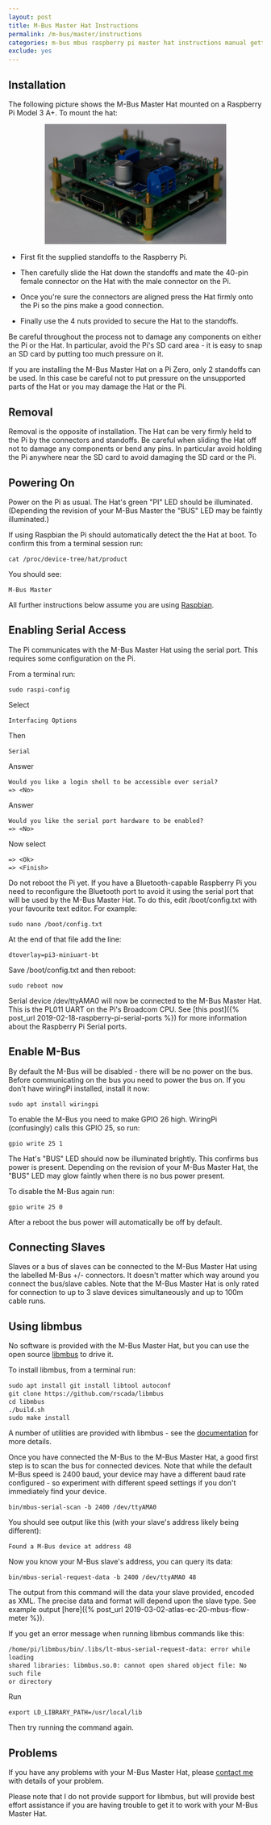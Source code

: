```yaml
---
layout: post
title: M-Bus Master Hat Instructions
permalink: /m-bus/master/instructions
categories: m-bus mbus raspberry pi master hat instructions manual getting started
exclude: yes
---
```


<style>
.aligncenter {
    text-align: center;
}
</style>

## Installation

The following picture shows the M-Bus Master Hat mounted on a Raspberry Pi Model 3 A+.  To mount the hat:

<p class="aligncenter">
  <img alt="M-Bus Master Hat mounted on a Raspberry Pi Model 3 A+" src="/static/img/mbus_master_and_pi.JPG" width="360" />
</p>

* First fit the supplied standoffs to the Raspberry Pi.

* Then carefully slide the Hat down the standoffs and mate the 40-pin female connector on the Hat with the male connector on the Pi.

* Once you're sure the connectors are aligned press the Hat firmly onto the Pi so the pins make a good connection.

* Finally use the 4 nuts provided to secure the Hat to the standoffs.

Be careful throughout the process not to damage any components on either the Pi or the Hat.  In particular, avoid the Pi's SD card area - it is easy to snap an SD card by putting too much pressure on it.

If you are installing the M-Bus Master Hat on a Pi Zero, only 2 standoffs can be used.  In this case be careful not to put pressure on the unsupported parts of the Hat or you may damage the Hat or the Pi.

## Removal

Removal is the opposite of installation.  The Hat can be very firmly held to the Pi by the connectors and standoffs.  Be careful when sliding the Hat off not to damage any components or bend any pins.  In particular avoid holding the Pi anywhere near the SD card to avoid damaging the SD card or the Pi.

## Powering On

Power on the Pi as usual.  The Hat's green "PI" LED should be illuminated.  (Depending the revision of your M-Bus Master the "BUS" LED may be faintly illuminated.)

If using Raspbian the Pi should automatically detect the the Hat at boot.  To confirm this from a terminal session run:
```
cat /proc/device-tree/hat/product
```

You should see:
```
M-Bus Master
```

All further instructions below assume you are using [Raspbian](https://raspbian.org/).

## Enabling Serial Access

The Pi communicates with the M-Bus Master Hat using the serial port.  This requires some configuration on the Pi.

From a terminal run:
```
sudo raspi-config
```

Select
```
Interfacing Options
```

Then
```
Serial
```

Answer
```
Would you like a login shell to be accessible over serial?
=> <No>
```

Answer
```
Would you like the serial port hardware to be enabled?
=> <No>
```

Now select
```
=> <Ok>
=> <Finish>
```

Do not reboot the Pi yet.  If you have a Bluetooth-capable Raspberry Pi you need to reconfigure the Bluetooth port to avoid it using the serial port that will be used by the M-Bus Master Hat.  To do this, edit /boot/config.txt with your favourite text editor.  For example:
```
sudo nano /boot/config.txt
```

At the end of that file add the line:
```
dtoverlay=pi3-miniuart-bt
```

Save /boot/config.txt and then reboot:
```
sudo reboot now
```

Serial device /dev/ttyAMA0 will now be connected to the M-Bus Master Hat.  This is the PL011 UART on the Pi's Broadcom CPU.  See [this post]({% post_url 2019-02-18-raspberry-pi-serial-ports %}) for more information about the Raspberry Pi Serial ports.

## Enable M-Bus

By default the M-Bus will be disabled - there will be no power on the bus.  Before communicating on the bus you need to power the bus on.  If you don't have wiringPi installed, install it now:
```
sudo apt install wiringpi
```

To enable the M-Bus you need to make GPIO 26 high.  WiringPi (confusingly) calls this GPIO 25, so run:
```
gpio write 25 1
```

The Hat's "BUS" LED should now be illuminated brightly.  This confirms bus power is present.  Depending on the revision of your M-Bus Master Hat, the "BUS" LED may glow faintly when there is no bus power present.

To disable the M-Bus again run:
```
gpio write 25 0
```

After a reboot the bus power will automatically be off by default.

## Connecting Slaves

Slaves or a bus of slaves can be connected to the M-Bus Master Hat using the labelled M-Bus +/- connectors.  It doesn't matter which way around you connect the bus/slave cables.  Note that the M-Bus Master Hat is only rated for connection to up to 3 slave devices simultaneously and up to 100m cable runs.

## Using libmbus

No software is provided with the M-Bus Master Hat, but you can use the open source [libmbus](https://github.com/rscada/libmbus) to drive it.

To install libmbus, from a terminal run:
```
sudo apt install git install libtool autoconf
git clone https://github.com/rscada/libmbus
cd libmbus
./build.sh
sudo make install
```

A number of utilities are provided with libmbus - see the [documentation](https://github.com/rscada/libmbus/blob/master/bin/libmbus.pod) for more details.

Once you have connected the M-Bus to the M-Bus Master Hat, a good first step is to scan the bus for connected devices.  Note that while the default M-Bus speed is 2400 baud, your device may have a different baud rate configured - so experiment with different speed settings if you don't immediately find your device.
```
bin/mbus-serial-scan -b 2400 /dev/ttyAMA0
```

You should see output like this (with your slave's address likely being different):
```
Found a M-Bus device at address 48
```

Now you know your M-Bus slave's address, you can query its data:

```
bin/mbus-serial-request-data -b 2400 /dev/ttyAMA0 48
```

The output from this command will the data your slave provided, encoded as XML.  The precise data and format will depend upon the slave type.  See example output [here]({% post_url 2019-03-02-atlas-ec-20-mbus-flow-meter %}).

If you get an error message when running libmbus commands like this:
```
/home/pi/libmbus/bin/.libs/lt-mbus-serial-request-data: error while loading
shared libraries: libmbus.so.0: cannot open shared object file: No such file
or directory
```

Run
```
export LD_LIBRARY_PATH=/usr/local/lib
```

Then try running the command again.

## Problems

If you have any problems with your M-Bus Master Hat, please [contact me](mailto:mbus@packom.net) with details of your problem.

Please note that I do not provide support for libmbus, but will provide best effort assistance if you are having trouble to get it to work with your M-Bus Master Hat.
